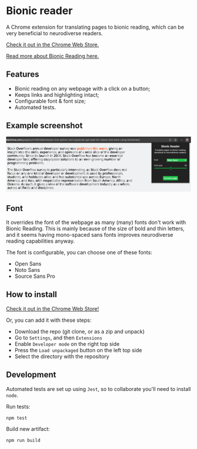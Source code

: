 # Bionic reader
A Chrome extension for translating pages to bionic reading, which can be very beneficial to neurodiverse readers.

[Check it out in the Chrome Web Store.](https://chrome.google.com/webstore/detail/bionic-reader/afofodfmpeikmcpjoobibhipehodefjc?hl=en&authuser=0)

[Read more about Bionic Reading here.](https://bionic-reading.com/)

## Features

- Bionic reading on any webpage with a click on a button;
- Keeps links and highlighting intact;
- Configurable font & font size;
- Automated tests.

## Example screenshot

![Example screenshot](docs/example-screenshot.png)

## Font
It overrides the font of the webpage as many (many) fonts don't work with Bionic Reading. This is mainly because of the size of bold and thin letters, and it seems having mono-spaced sans fonts improves neurodiverse reading capabilities anyway.

The font is configurable, you can choose one of these fonts:
- Open Sans
- Noto Sans
- Source Sans Pro

## How to install
[Check it out in the Chrome Web Store!](https://chrome.google.com/webstore/detail/bionic-reader/afofodfmpeikmcpjoobibhipehodefjc?hl=en&authuser=0)

Or, you can add it with these steps:

- Download the repo (git clone, or as a zip and unpack)
- Go to `Settings`, and then `Extensions`
- Enable `Developer mode` on the right top side
- Press the `Load unpackaged` button on the left top side
- Select the directory with the repository


## Development
Automated tests are set up using `Jest`, so to collaborate you'll need to install `node`.

Run tests:
```bash
npm test
```

Build new artifact:
```bash
npm run build
```
